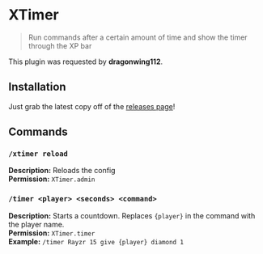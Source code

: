 # XTimer

> Run commands after a certain amount of time and show the timer through the XP bar

This plugin was requested by **dragonwing112**.

## Installation

Just grab the latest copy off of the [releases page](https://github.com/Rayzr522/XTimer/releases)!

## Commands

### `/xtimer reload`

**Description:** Reloads the config  
**Permission:** `XTimer.admin`

### `/timer <player> <seconds> <command>`

**Description:** Starts a countdown. Replaces `{player}` in the command with the player name.  
**Permission:** `XTimer.timer`  
**Example:** `/timer Rayzr 15 give {player} diamond 1`
